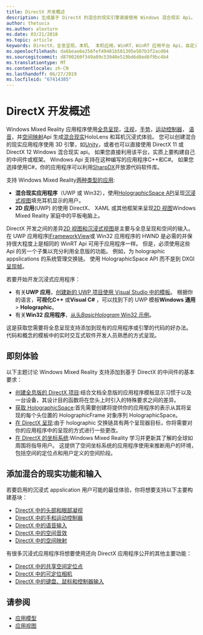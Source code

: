 ```yaml
---
title: DirectX 开发概述
description: 生成基于 DirectX 的混合的现实引擎直接使用 Windows 混合现实 Api。
author: thetuvix
ms.author: alexturn
ms.date: 03/21/2018
ms.topic: article
keywords: DirectX，全息呈现，本机、 本机应用，WinRT，WinRT 应用平台 Api，自定义引擎，中间件
ms.openlocfilehash: da6beae6e256fef49481b581395e507b3f2acd04
ms.sourcegitcommit: d8700260f349a09c53948e519bd6d8ed6f9bc4b4
ms.translationtype: MT
ms.contentlocale: zh-CN
ms.lasthandoff: 06/27/2019
ms.locfileid: "67414385"
---
```

# <a name="directx-development-overview"></a>DirectX 开发概述


Windows Mixed Reality 应用程序使用[全息呈现](rendering.md)，[注视](gaze.md)，[手势](gestures.md)，[运动控制器](motion-controllers.md)， [语音](voice-input.md)，并[空间映射](spatial-mapping.md)Api 生成[混合现实](mixed-reality.md)HoloLens 和耳机沉浸式体验。 您可以创建混合的现实应用程序使用 3D 引擎，如[Unity](unity-development-overview.md)，或者也可以直接使用 DirectX 11 或 DirectX 12 Windows 混合现实 api。 如果您直接利用该平台，实质上要构建自己的中间件或框架。 Windows Api 支持在这种编写的应用程序C++和C#。 如果您选择使用C#，你的应用程序可以利用[SharpDX](http://sharpdx.org/)开放源代码软件库。


支持 Windows Mixed Reality[两种类型的应用](app-views.md):
* **混合现实应用程序**（UWP 或 Win32），使用[HolographicSpace API](getting-a-holographicspace.md)呈现[沉浸式视图](app-views.md)填充耳机显示的用户。
* **2D 应用**(UWP) 的使用 DirectX、 XAML 或其他框架来呈现[2D 视图](app-views.md#2d-views)Windows Mixed Reality 家庭中的平板电脑上。


DirectX 开发之间的差异[2D 视图和沉浸式视图](app-views.md)是主要与全息呈现和空间的输入。 在 UWP 应用程序[IFrameworkView](https://msdn.microsoft.com/library/windows/apps/windows.applicationmodel.core.iframeworkview.aspx)或 Win32 应用程序的 HWND 是必需的并保持很大程度上是相同的 WinRT Api 可用于应用程序一样。 但是，必须使用这些 Api 的另一个子集以充分利用全息版的功能。 例如，为 holographic appslications 的系统管理交换链。 使用 HolographicSpace API 而不是到 DXGI[呈现帧](rendering-in-directx.md)。

若要开始开发沉浸式应用程序：
* 有关**UWP 应用**，[创建新的 UWP 项目使用 Visual Studio 中的模板](creating-a-holographic-directx-project.md)。 根据你的语言，**可视化C++** 或**Visual C#** ，可以找到下的 UWP 模板**Windows 通用** >  **Holographic**。
* 有关**Win32 应用程序**，[从头*BasicHologram* Win32 示例](creating-a-holographic-directx-project.md#creating-a-win32-project)。

这是获取您需要将全息呈现支持添加到现有的应用程序或引擎的代码的好办法。 代码和概念的模板中的实时交互式软件开发人员熟悉的方式呈现。


## <a name="getting-started"></a>即刻体验

以下主题讨论 Windows Mixed Reality 支持添加到基于 DirectX 的中间件的基本要求：

* [创建全息版的 DirectX 项目](creating-a-holographic-directx-project.md):结合文档全息版的应用程序模板显示习惯于以及一台设备，其设计目的函数将在您头上时引入的特殊要求之间的差异。
* [获取 HolographicSpace](getting-a-holographicspace.md):首先需要创建将提供你的应用程序的表示从其将呈现的每个头位置的 HolographicFrame 对象序列 HolographicSpace。
* [在 DirectX 呈现](rendering-in-directx.md):由于 holographic 交换链具有两个呈现器目标，你将需要对你的应用程序中的呈现的方式进行一些更改。
* [在 DirectX 的坐标系统](coordinate-systems-in-directx.md):Windows Mixed Reality 学习并更新其了解的全球如周围将指导用户。 这提供了空间坐标系统的应用程序使用来推断用户的环境，包括空间的定位点和用户定义的空间阶段。

## <a name="adding-mixed-reality-capabilities-and-inputs"></a>添加混合的现实功能和输入

若要启用的沉浸式 appslication 用户可能的最佳体验，你将想要支持以下主要构建基块：

* [DirectX 中的头部和眼部凝视](gaze-in-directx.md)
* [DirectX 中的手和运动控制器](hands-and-motion-controllers-in-directx.md)
* [DirectX 中的语音输入](voice-input-in-directx.md)
* [DirectX 中的空间音效](spatial-sound-in-directx.md)
* [DirectX 中的空间映射](spatial-mapping-in-directx.md)


有很多沉浸式应用程序将想要使用还向 DirectX 应用程序公开的其他主要功能：

* [DirectX 中的共享空间定位点](shared-spatial-anchors-in-directx.md)
* [DirectX 中的可定位相机](locatable-camera-in-directx.md)
* [DirectX 中的键盘、鼠标和控制器输入](keyboard,-mouse,-and-controller-input-in-directx.md)

## <a name="see-also"></a>请参阅
* [应用模型](app-model.md)
* [应用视图](app-views.md)
